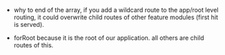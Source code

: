 - why to end of the array, if you add a wildcard route to the app/root level routing, it could overwrite child routes of other feature modules (first hit is served).


- forRoot because it is the root of our application. all others are child routes of this.